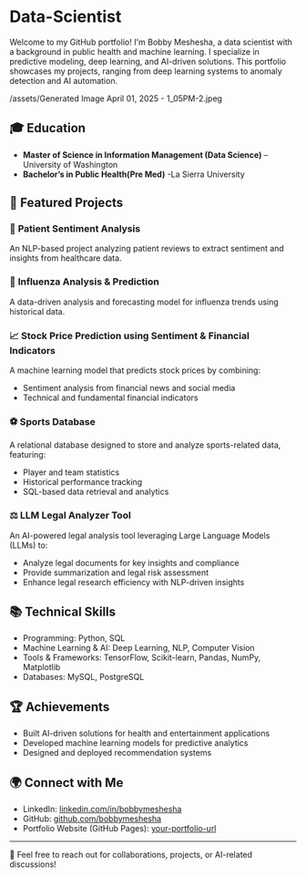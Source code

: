 # Data-Scientist

Welcome to my GitHub portfolio! I'm Bobby Meshesha, a data scientist with a background in public health and machine learning. I specialize in predictive modeling, deep learning, and AI-driven solutions. This portfolio showcases my projects, ranging from deep learning systems to anomaly detection and AI automation.

/assets/Generated Image April 01, 2025 - 1_05PM-2.jpeg

## 🎓 Education
- **Master of Science in Information Management (Data Science)** – University of Washington
- **Bachelor’s in Public Health(Pre Med)** -La Sierra University 

## 🚀 Featured Projects

### 🏥 **Patient Sentiment Analysis**  
An NLP-based project analyzing patient reviews to extract sentiment and insights from healthcare data.

### 🦠 **Influenza Analysis & Prediction**  
A data-driven analysis and forecasting model for influenza trends using historical data.

### 📈 **Stock Price Prediction using Sentiment & Financial Indicators**  
A machine learning model that predicts stock prices by combining:
- Sentiment analysis from financial news and social media
- Technical and fundamental financial indicators


### ⚽ **Sports Database**  
A relational database designed to store and analyze sports-related data, featuring:
- Player and team statistics
- Historical performance tracking
- SQL-based data retrieval and analytics

### ⚖️ **LLM Legal Analyzer Tool**  
An AI-powered legal analysis tool leveraging Large Language Models (LLMs) to:
- Analyze legal documents for key insights and compliance
- Provide summarization and legal risk assessment
- Enhance legal research efficiency with NLP-driven insights

## 📚 Technical Skills
- Programming: Python, SQL
- Machine Learning & AI: Deep Learning, NLP, Computer Vision
- Tools & Frameworks: TensorFlow, Scikit-learn, Pandas, NumPy, Matplotlib
- Databases: MySQL, PostgreSQL


## 🏆 Achievements
- Built AI-driven solutions for health and entertainment applications
- Developed machine learning models for predictive analytics
- Designed and deployed recommendation systems

## 🌍 Connect with Me
- LinkedIn: [linkedin.com/in/bobbymeshesha](www.linkedin.com/in/zerayacob-meshesha)
- GitHub: [github.com/bobbymeshesha](https://github.com/ZMeshCode)
- Portfolio Website (GitHub Pages): [your-portfolio-url](#)

---
📩 Feel free to reach out for collaborations, projects, or AI-related discussions!

